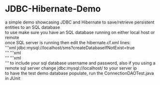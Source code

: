 # JDBC-Hibernate-Demo
a simple demo showcasing JDBC and Hibernate to save/retrieve persistent entities to an SQL database<br>
to use make sure you have an SQL database running on either local host or remote<br>
once SQL server is running then edit the hibernate.cf.xml lines:<br>
'''xml
        <property name="connection.url">jdbc:mysql://localhost/sms?createDatabaseIfNotExist=true</property><br>
        '''
        '''xml
        <property name="connection.username"></property><br>
        '''
        '''xml
        <property name="connection.password"></property><br>
        '''
to include your sql database username and password, also if you using a remote sql server change jdbc:mysql://localhost/ to your server ip<br>
to have the test demo database populate, run the ConnectionDAOTest.java in JUnit<br>
